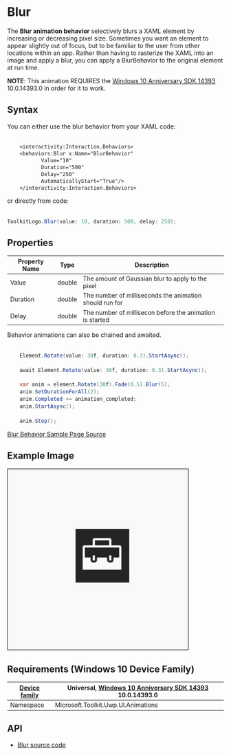 # Blur

The **Blur animation behavior** selectively blurs a XAML element by increasing or decreasing pixel size.
Sometimes you want an element to appear slightly out of focus, but to be familiar to the user from other locations within an app.  Rather than having to rasterize the XAML into an image and apply a blur, you can apply a BlurBehavior to the original element at run time. 

**NOTE**:  This animation REQUIRES the [Windows 10 Anniversary SDK 14393](https://blogs.windows.com/windowsexperience/2016/07/18/build14393/) 10.0.14393.0 in order for it to work.

## Syntax

You can either use the blur behavior from your XAML code:

```xaml

    <interactivity:Interaction.Behaviors>
    <behaviors:Blur x:Name="BlurBehavior" 
           Value="10" 
           Duration="500" 
           Delay="250" 
           AutomaticallyStart="True"/>
    </interactivity:Interaction.Behaviors>

```

or directly from code:

```csharp

ToolkitLogo.Blur(value: 10, duration: 500, delay: 250);       

```

## Properties

| Property Name | Type | Description |
| --- | --- | --- |
| Value | double | The amount of Gaussian blur to apply to the pixel |
| Duration | double | The number of milliseconds the animation should run for |
| Delay | double | The number of millisecon before the animation is started |

Behavior animations can also be chained and awaited.

```csharp

    Element.Rotate(value: 30f, duration: 0.3).StartAsync();

    await Element.Rotate(value: 30f, duration: 0.3).StartAsync();

    var anim = element.Rotate(30f).Fade(0.5).Blur(5);
    anim.SetDurationForAll(2);
    anim.Completed += animation_completed;
    anim.StartAsync();

    anim.Stop();

```

[Blur Behavior Sample Page Source](https://github.com/Microsoft/UWPCommunityToolkit/tree/master/Microsoft.Toolkit.Uwp.SampleApp/SamplePages/Blur)

## Example Image

![Blur Behavior animation](../resources/images/Animations-Blur.gif "Blur Behavior")

## Requirements (Windows 10 Device Family)

| [Device family](http://go.microsoft.com/fwlink/p/?LinkID=526370) | Universal, [Windows 10 Anniversary SDK 14393](https://blogs.windows.com/windowsexperience/2016/07/18/build14393/) 10.0.14393.0 |
| --- | --- |
| Namespace | Microsoft.Toolkit.Uwp.UI.Animations |

## API

* [Blur source code](https://github.com/Microsoft/UWPCommunityToolkit/blob/master/Microsoft.Toolkit.Uwp.UI.Animations/Behaviors/Blur.cs)

